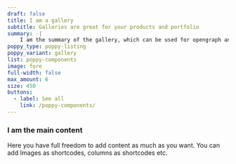 ```yaml
---
draft: false
title: I am a gallery
subtitle: Galleries are great for your products and portfolio
summary: -|
    I am the summary of the gallery, which can be used for opengraph and SEO descriptions
poppy_type: poppy-listing
poppy_variant: gallery
list: poppy-components
image: fore
full-width: false
max_amount: 6
size: 450
buttons:
  - label: See all
    link: /poppy-components/
---
```

### I am the main content

Here you have full freedom to add content as much as you want.
You can add  Images as shortcodes, columns as shortcodes etc.
